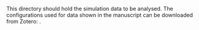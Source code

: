 This directory should hold the simulation data to be analysed. The configurations used for data shown in the manuscript can be downloaded from Zotero: .